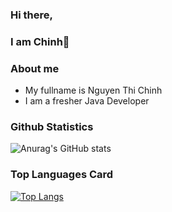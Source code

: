 ### Hi there,
### I am Chinh👋

### About me
- My fullname is Nguyen Thi Chinh
- I am a fresher Java Developer
### Github Statistics
![Anurag's GitHub stats](https://github-readme-stats.vercel.app/api?username=NguyenChinh0207&show_icons=true&theme=gruvbox)
### Top Languages Card
[![Top Langs](https://github-readme-stats.vercel.app/api/top-langs/?username=NguyenChinh0207&layout=compact)](https://github.com/anuraghazra/github-readme-stats)

<!--
**NguyenChinh0207/NguyenChinh0207** is a ✨ _special_ ✨ repository because its `README.md` (this file) appears on your GitHub profile.



- 🔭 I’m currently working on ...
- 🌱 I’m currently learning ...
- 👯 I’m looking to collaborate on ...
- 🤔 I’m looking for help with ...
- 💬 Ask me about ...
- 📫 How to reach me: ...
- 😄 Pronouns: ...
- ⚡ Fun fact: ...
-->

